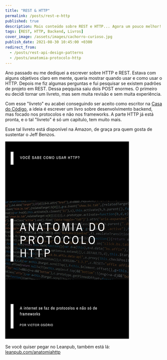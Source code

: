 ```yaml
---
title: "REST & HTTP"
permalink: /posts/rest-e-http
published: true
description: Mais conteúdo sobre REST e HTTP... Agora um pouco melhor!
tags: [REST, HTTP, Backend, Livros]
cover_image: /assets/images/cachorro-curioso.jpg
publish_date: 2021-08-30 10:45:00 +0300
redirect_from:
  - /posts/rest-api-design-patterns
  - /posts/anatomia-protocolo-http
---
```


Ano passado eu me dediquei a escrever sobre HTTP e REST. Estava com alguns objetivos claro em mente, queria mostrar quando usar e como usar o HTTP. Depois me fiz algumas perguntas e fui pesquisar se existem padrões de projeto em REST. Dessa peqquisa saiu dois POST enormes. O primeiro eu decidi tornar um livreto, mas sem muita revisão e sem muita experiência.

Com esse "livreto" eu acabei conseguindo ser aceito como escritor na [Casa do Código](https://www.casadocodigo.com.br/), a ideia é escrever um livro sobre desenvolvimento backend, mas focado nos protocolos e não nos frameworks. A parte HTTP já está pronta, e o tal "livreto" é só um capitulo, tem muito mais.

Esse tal livreto está disponível na Amazon, de graça pra quem gosta de sustentar o Jeff Benzos.

[![Anatomia do Protocolo HTTP](/assets/images/Anatomia-do-Protocolo-HTTP-medium.png)](https://www.amazon.com.br/Anatomia-Protocolo-HTTP-protocolos-frameworks-ebook/dp/B08PSDT35Y/?_encoding=UTF8&pd_rd_w=uCTIy&pf_rd_p=4b9652c9-ac45-4535-ac4d-eec51129bb6c&pf_rd_r=15TFWDDHRR59X7MWSBNM&pd_rd_r=57f799bb-5689-4dd4-8b73-f7ba4703b773&pd_rd_wg=1Ar7d&ref_=pd_gw_ci_mcx_mr_hp_d)

Se você quiser pegar no Leanpub, também está lá: [leanpub.com/anatomiahttp](https://leanpub.com/anatomiahttp/)